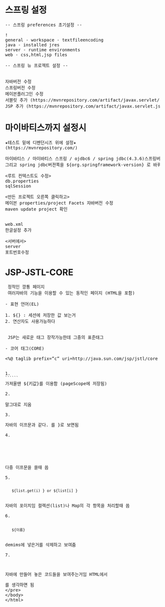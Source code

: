 # 스프링 설정
<pre>
-- 스프링 preferences 초기설정 --

!<window-preferences에서>
general - workspace - textfileencoding
java - installed jres
server - runtime environments
web - css,html,jsp files

-- 스프링 뉴 프로젝트 설정 --

<pox.xml에서>
자바버전 수정
스프링버전 수정
메이븐플러그인 수정
서블릿 추가 (https://mvnrepository.com/artifact/javax.servlet/javax.servlet-api)
JSP 추가 (https://mvnrepository.com/artifact/javax.servlet.jsp/javax.servlet.jsp-api)
</pre>
# 마이바티스까지 설정시
<pre>
★테스트 밑에 디펜던시즈 위에 설정★
(https://mvnrepository.com/)

마이바티스 / 마이바티스 스프링 / ojdbc6 / spring jdbc(4.3.6)스프링버전과 같은것을 써야 함
그리고 spring jdbc버젼쪽을 ${org.springframework-version} 로 바꿔서 자동으로 바꿔주게 만들면 된다.

<루트 컨텍스트도 수정>
db.properties
sqlSession

<만든 프로젝트 오른쪽 클릭하고>
메이븐 properties/project Facets 자바버전 수정
maven update project 확인

<src에서>
web.xml
한글설정 추가

<서버에서>
server
포트번호수정
</pre>
# JSP-JSTL-CORE
<pre>
<HTML> 정적인 깡통 페이지
<JSP> 여러자바의 기능을 이용할 수 있는 동적인 페이지 (HTML을 포함)

- 표현 언어(EL)

1. ${} : 세션에 저장한 값 보는거
2. 연산자도 사용가능하다


<JSTL> JSP는 새로운 태그 장작가능한데 그중의 표준태그

- 코어 태그(CORE) 

<%@ taglib prefix=”c” uri=http://java.sun.com/jsp/jstl/core %>


1. 
<code>```<c:set var="키값" value="벨류값" />```</code>
가져올땐 ${키값}를 이용함 (pageScope에 저장됨)

2. 
<code><c:remove var="키값" /></code>
말그대로 지움

3. 
<code><c: if test="${}"> </c:if></code>
자바의 이프문과 같다. </c:if>를 }로 보면됨

4. 
<code>
<c: choose>
   <c:when test="${}"> <c:/when>
   <c: otherwise> </c: otherwise>
</c: choose>
</code>
다중 이프문을 쓸때 씀

5. 
<code>
<c: forEach var="i" begin="0" end="${list.size() -1} ">
   ${list.get(i) } or ${list[i] }
</c:forEach>
</code>
자바의 포이치임 컬렉션(list)나 Map의 각 항목을 처리할때 씀

6. 
<code>
<c:forTokens var="이름" items="${세션의 키값 }" delims="구분할거">
   ${이름}
</c:forTokens>
</code>
demims에 넣은거를 삭제하고 보여줌

7. 
<code>
<c:out value="${만든거 }" />
</code>
자바에 만들어 놓은 코드들을 보여주는거임 HTML에서 <xmp>를 생각하면 됨
</pre>
